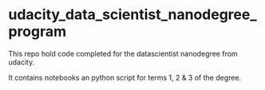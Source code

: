 # udacity_data_scientist_nanodegree_program
This repo hold code completed for the datascientist nanodegree from udacity.

It contains notebooks an python script for terms 1, 2 & 3 of the degree.
